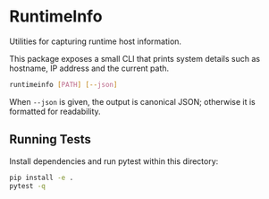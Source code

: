 # RuntimeInfo

Utilities for capturing runtime host information.

This package exposes a small CLI that prints system details such as hostname,
IP address and the current path.

```bash
runtimeinfo [PATH] [--json]
```

When `--json` is given, the output is canonical JSON; otherwise it is formatted
for readability.

## Running Tests

Install dependencies and run pytest within this directory:

```bash
pip install -e .
pytest -q
```

